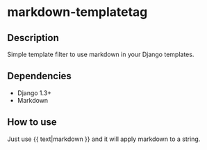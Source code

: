 # markdown-templatetag

## Description
Simple template filter to use markdown in your Django templates.

## Dependencies
- Django 1.3+
- Markdown

## How to use

Just use {{ text|markdown }} and it will apply markdown to a string.
